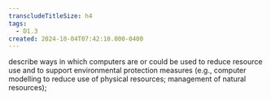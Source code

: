 ```yaml
---
transcludeTitleSize: h4
tags:
  - D1.3
created: 2024-10-04T07:42:10.000-0400
---
```

describe ways in which computers are or could be used to reduce resource use and to support environmental protection measures (e.g., computer modelling to reduce use of physical resources; management of natural resources);